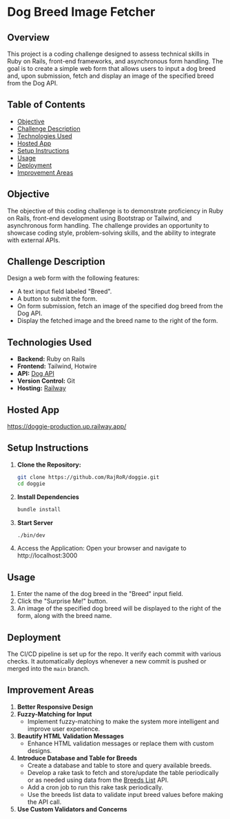 # Dog Breed Image Fetcher

## Overview

This project is a coding challenge designed to assess technical skills in Ruby on Rails, front-end frameworks,
and asynchronous form handling. The goal is to create a simple web form that allows users to input a dog breed
and, upon submission, fetch and display an image of the specified breed from the Dog API.

## Table of Contents

- [Objective](#objective)
- [Challenge Description](#challenge-description)
- [Technologies Used](#technologies-used)
- [Hosted App](#hosted-app)
- [Setup Instructions](#setup-instructions)
- [Usage](#usage)
- [Deployment](#deployment)
- [Improvement Areas](#improvement-areas)

## Objective

The objective of this coding challenge is to demonstrate proficiency in Ruby on Rails, front-end development
using Bootstrap or Tailwind, and asynchronous form handling. The challenge provides an opportunity to showcase
coding style, problem-solving skills, and the ability to integrate with external APIs.

## Challenge Description

Design a web form with the following features:
- A text input field labeled "Breed".
- A button to submit the form.
- On form submission, fetch an image of the specified dog breed from the Dog API.
- Display the fetched image and the breed name to the right of the form.

## Technologies Used

- **Backend:** Ruby on Rails
- **Frontend:** Tailwind, Hotwire
- **API:** [Dog API](https://dog.ceo/dog-api/)
- **Version Control:** Git
- **Hosting:** [Railway](https://railway.app/)

## Hosted App

https://doggie-production.up.railway.app/

## Setup Instructions

1. **Clone the Repository:**
   ```bash
   git clone https://github.com/RajRoR/doggie.git
   cd doggie

2. **Install Dependencies**
   ```bash
   bundle install
   ```

3. **Start Server**
   ```bash
   ./bin/dev
   ```
4. Access the Application:
   Open your browser and navigate to http://localhost:3000


## Usage

1. Enter the name of the dog breed in the "Breed" input field.
2. Click the "Surprise Me!" button.
3. An image of the specified dog breed will be displayed to the right of the form, along with the breed name.

## Deployment

The CI/CD pipeline is set up for the repo. It verify each commit with various checks.
It automatically deploys whenever a new commit is pushed or merged into the `main` branch.

## Improvement Areas

1. **Better Responsive Design**
2. **Fuzzy-Matching for Input**
   - Implement fuzzy-matching to make the system more intelligent and improve user experience.
3. **Beautify HTML Validation Messages**
   - Enhance HTML validation messages or replace them with custom designs.
4. **Introduce Database and Table for Breeds**
   - Create a database and table to store and query available breeds.
   - Develop a rake task to fetch and store/update the table periodically or as needed using data from the [Breeds List](https://dog.ceo/api/breeds/list) API.
   - Add a cron job to run this rake task periodically.
   - Use the breeds list data to validate input breed values before making the API call.
5. **Use Custom Validators and Concerns**

